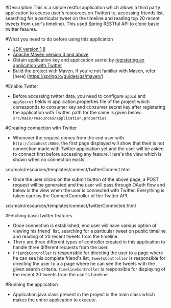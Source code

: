 
#Description
This is a simple restful application which allows a third party application to access user's resources on Twitter(i.e, accessing friends list, searching for a particular tweet on the timeline and reading top 20 recent tweets from user's timeline).
This used Spring RESTful API to clone basic twitter feaures.

#What you need to do before using this application
* [JDK version 1.8](http://www.oracle.com/technetwork/java/javase/downloads/index.html)
* [Apache Maven version 3 and above](http://maven.apache.org/download.cgi)
* Obtain application key and application secret by [registering an application with Twitter](https://apps.twitter.com)
* Build the project with Maven. If you're not familiar with Maven, refer [here] (https://spring.io/guides/gs/maven/)

#Enable Twitter
* Before accessing twitter data, you need to configure `appId` and `appSecret` fields in application.properties file of the project which corresponds to consumer key and consumer secret key after registering the application with Twitter.
path for the same is given below:
`src/main/resources/application.properties`

#Creating connection with Twitter

* Whenever the request comes from the end user with `http://locahost:8080`, the first page displayed will show that their is not connection made with Twitter application yet and the user will be asked to connect first before accessing any feature.
Here's the view which is shown when no connection exists.

src/main/resources/templates/connect/twitterConnect.html

* Once the user clicks on the submit button of the above page, a POST request will be generated and the user will pass through OAuth flow and below is the view when the user is connected with Twitter. Everything is taken care by the ConnectController of the Twitter API.

src/main/resources/templates/connect/twitterConnected.html

#Fetching basic twitter features
* Once connection is established, end user will have various option of viewing his friend' list, searching for a particular tweet on public timeline and reading of 20 recent tweets from the timeline.
* There are three different types of controller created in this applicaiton to handle three different requests from the user. 
* `FriendsController` is responsible for directing the user to a page where he can see his complete friend's list, `TweetsController` is responsible for directing the user to a a page where he can see the tweets with the given search criteria.
`TimelineController` is responsible for displaying of the recent 20 tweets from the user's timeline.


#Running the application
* Application.java class present in the project is the main class which makes the entire application to execute.
